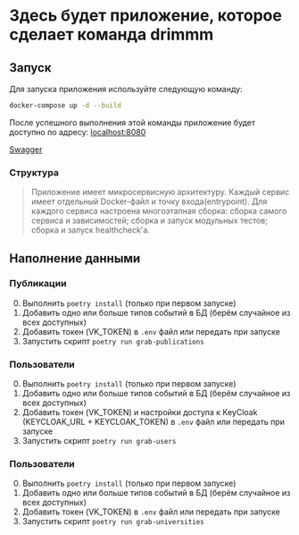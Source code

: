 # Здесь будет приложение, которое сделает команда drimmm

## Запуск

Для запуска приложения используйте следующую команду:

```bash
docker-compose up -d --build
```
После успешного выполнения этой команды приложение будет доступно по адресу: [localhost:8080](http://127.0.0.1:8080/)

[Swagger](http://127.0.0.1:8080/api/docs)

### Структура

>Приложение имеет микросервисную архитектуру.
> Каждый сервис имеет отдельный Docker-файл и точку входа(entrypoint).
Для каждого сервиса настроена многоэтапная сборка: 
> сборка самого сервиса и зависимостей;
> сборка и запуск модульных тестов;
> сборка и запуск healthcheck'a.


## Наполнение данными

### Публикации

0. Выполнить `poetry install` (только при первом запуске)
1. Добавить одно или больше типов событий в БД (берём случайное из всех доступных)
2. Добавить токен (VK_TOKEN) в `.env` файл или передать при запуске
3. Запустить скрипт `poetry run grab-publications`

### Пользователи

0. Выполнить `poetry install` (только при первом запуске)
1. Добавить одно или больше типов событий в БД (берём случайное из всех доступных)
2. Добавить токен (VK_TOKEN) и настройки доступа к KeyCloak (KEYCLOAK_URL + KEYCLOAK_TOKEN) в `.env` файл или передать при запуске
3. Запустить скрипт `poetry run grab-users`

### Пользователи

0. Выполнить `poetry install` (только при первом запуске)
1. Добавить одно или больше типов событий в БД (берём случайное из всех доступных)
2. Добавить токен (VK_TOKEN) в `.env` файл или передать при запуске
3. Запустить скрипт `poetry run grab-universities`
